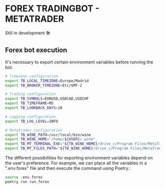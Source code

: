 # FOREX TRADINGBOT - METATRADER

Still in development 🛠️


## Forex bot execution

It's necessary to export certain environment variables before running the bot.

```bash
# Timezone configuration
export TB_LOCAL_TIMEZONE=Europe/Madrid
export TB_BROKER_TIMEZONE=Etc/GMT-2

# Trading configuration
export TB_SYMBOLS=EURUSD,USDCAD,USDCHF
export TB_TIMEFRAME=M5
export TB_LOOKBACK_DAYS=10

# Logging configuration
export TB_LOG_LEVEL=INFO

# Metatrader configuration
export TB_WINE_PATH=/usr/local/bin/wine
export TB_WINE_HOME="/home/${USER}/.wine"
export TB_MT_TERMINAL_EXE="${TB_WINE_HOME}/drive_c/Program Files/MetaTrader/terminal.exe"
export TB_MT_FILES_PATH="${TB_WINE_HOME}/drive_c/Program Files/MetaTrader/MQL5/Files"

```

The different possibilities for exporting environment variables depend on
the user's preference. For example, we can place all the variables in a
".env.forex" file and then execute the command using Poetry.:

```bash
source .env.forex
poetry run run_forex
```